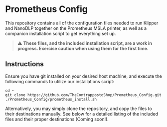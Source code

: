 # Prometheus Config
This repository contains all of the configuration files needed to run Klipper 
and NanoDLP together on the Prometheus MSLA printer, as well as a companion 
installation script to get everything set up.

> :warning: **These files, and the included installation script, are a work in 
progress. Exercise caution when using them for the first time.**

## Instructions
Ensure you have git installed on your desired host machine, and execute the
following commands to utilize our installations script:
```
cd ~
git clone https://github.com/TheContrappostoShop/Prometheus_Config.git
./Prometheus_Config/prometheus_install.sh
```

Alternatively, you may simply clone the repository, and copy the files to their
destinations manually. See below for a detailed listing of the included files
and their proper destinations (Coming soon!).